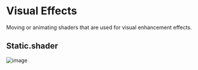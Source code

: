 # Visual Effects

Moving or animating shaders that are used for visual enhancement effects.

## Static.shader

![image](https://user-images.githubusercontent.com/20687907/168487791-50f25a67-0649-4ba2-b616-917d72de2c65.png)



